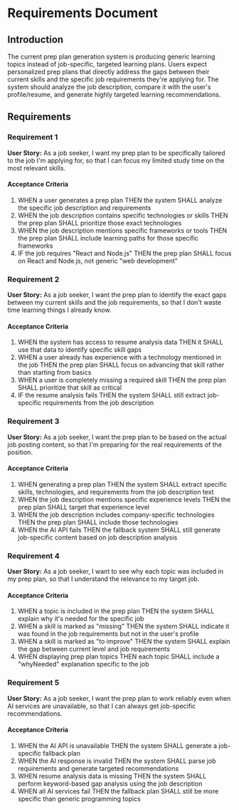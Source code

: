 # Requirements Document

## Introduction

The current prep plan generation system is producing generic learning topics instead of job-specific, targeted learning plans. Users expect personalized prep plans that directly address the gaps between their current skills and the specific job requirements they're applying for. The system should analyze the job description, compare it with the user's profile/resume, and generate highly targeted learning recommendations.

## Requirements

### Requirement 1

**User Story:** As a job seeker, I want my prep plan to be specifically tailored to the job I'm applying for, so that I can focus my limited study time on the most relevant skills.

#### Acceptance Criteria

1. WHEN a user generates a prep plan THEN the system SHALL analyze the specific job description and requirements
2. WHEN the job description contains specific technologies or skills THEN the prep plan SHALL prioritize those exact technologies
3. WHEN the job description mentions specific frameworks or tools THEN the prep plan SHALL include learning paths for those specific frameworks
4. IF the job requires "React and Node.js" THEN the prep plan SHALL focus on React and Node.js, not generic "web development"

### Requirement 2

**User Story:** As a job seeker, I want the prep plan to identify the exact gaps between my current skills and the job requirements, so that I don't waste time learning things I already know.

#### Acceptance Criteria

1. WHEN the system has access to resume analysis data THEN it SHALL use that data to identify specific skill gaps
2. WHEN a user already has experience with a technology mentioned in the job THEN the prep plan SHALL focus on advancing that skill rather than starting from basics
3. WHEN a user is completely missing a required skill THEN the prep plan SHALL prioritize that skill as critical
4. IF the resume analysis fails THEN the system SHALL still extract job-specific requirements from the job description

### Requirement 3

**User Story:** As a job seeker, I want the prep plan to be based on the actual job posting content, so that I'm preparing for the real requirements of the position.

#### Acceptance Criteria

1. WHEN generating a prep plan THEN the system SHALL extract specific skills, technologies, and requirements from the job description text
2. WHEN the job description mentions specific experience levels THEN the prep plan SHALL target that experience level
3. WHEN the job description includes company-specific technologies THEN the prep plan SHALL include those technologies
4. WHEN the AI API fails THEN the fallback system SHALL still generate job-specific content based on job description analysis

### Requirement 4

**User Story:** As a job seeker, I want to see why each topic was included in my prep plan, so that I understand the relevance to my target job.

#### Acceptance Criteria

1. WHEN a topic is included in the prep plan THEN the system SHALL explain why it's needed for the specific job
2. WHEN a skill is marked as "missing" THEN the system SHALL indicate it was found in the job requirements but not in the user's profile
3. WHEN a skill is marked as "to improve" THEN the system SHALL explain the gap between current level and job requirements
4. WHEN displaying prep plan topics THEN each topic SHALL include a "whyNeeded" explanation specific to the job

### Requirement 5

**User Story:** As a job seeker, I want the prep plan to work reliably even when AI services are unavailable, so that I can always get job-specific recommendations.

#### Acceptance Criteria

1. WHEN the AI API is unavailable THEN the system SHALL generate a job-specific fallback plan
2. WHEN the AI response is invalid THEN the system SHALL parse job requirements and generate targeted recommendations
3. WHEN resume analysis data is missing THEN the system SHALL perform keyword-based gap analysis using the job description
4. WHEN all AI services fail THEN the fallback plan SHALL still be more specific than generic programming topics